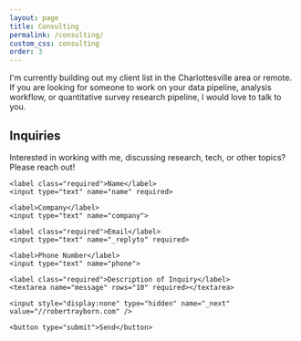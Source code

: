 ```yaml
---
layout: page
title: Consulting
permalink: /consulting/
custom_css: consulting
order: 3
---
```


I'm currently building out my client list in the Charlottesville area or remote. If you are looking for someone to work on your data pipeline, analysis workflow, or quantitative survey research pipeline, I would love to talk to you.

## Inquiries

<div class="inquiries">
  Interested in working with me, discussing research, tech, or other topics? Please reach out!
  <form action="https://formspree.io/f/mknpppjy" method="POST">

    <label class="required">Name</label>
    <input type="text" name="name" required>

    <label>Company</label>
    <input type="text" name="company">

    <label class="required">Email</label>
    <input type="text" name="_replyto" required>

    <label>Phone Number</label>
    <input type="text" name="phone">

    <label class="required">Description of Inquiry</label>
    <textarea name="message" rows="10" required></textarea>

    <input style="display:none" type="hidden" name="_next" value="//robertrayborn.com" />

    <button type="submit">Send</button>
  </form>
</div>
